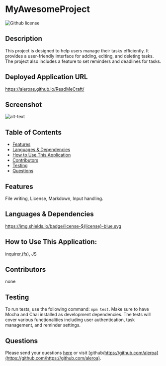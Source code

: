 # MyAwesomeProject 
  ![Github license](https://img.shields.io/badge/license-MIT-blue.svg)
  ## Description
  This project is designed to help users manage their tasks efficiently. It provides a user-friendly interface for adding, editing, and deleting tasks. The project also includes a feature to set reminders and deadlines for tasks.
  ## Deployed Application URL
  https://aleroas.github.io/ReadMeCraft/
  ## Screenshot
  ![alt-text](assets/images/screenshot.png)
  ## Table of Contents
  * [Features](#features)
  * [Languages & Dependencies](#languagesanddependencies)
  * [How to Use This Application](#HowtoUseThisApplication)
  * [Contributors](#contributors)
  * [Testing](#testing)
  * [Questions](#questions)
  ## Features
  File writing, License, Markdown, Input handling.
  ## Languages & Dependencies
  https://img.shields.io/badge/license-${license}-blue.svg
  ## How to Use This Application:
  inquirer,(fs), JS
  ## Contributors
  none
  ## Testing
  To run tests, use the following command: `npm test`. Make sure to have Mocha and Chai installed as development dependencies. The tests will cover various functionalities including user authentication, task management, and reminder settings.
  ## Questions
  Please send your questions [here](mailto:aleroas2001@gmail.com?subject=[GitHub]%20Dev%20Connect) or visit [github/https://github.com/aleroa](https://github.com/https://github.com/aleroa).
